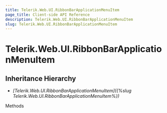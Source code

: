 ```yaml
---
title: Telerik.Web.UI.RibbonBarApplicationMenuItem
page_title: Client-side API Reference
description: Telerik.Web.UI.RibbonBarApplicationMenuItem
slug: Telerik.Web.UI.RibbonBarApplicationMenuItem
---
```


# Telerik.Web.UI.RibbonBarApplicationMenuItem

## Inheritance Hierarchy

* *[Telerik.Web.UI.RibbonBarApplicationMenuItem]({%slug Telerik.Web.UI.RibbonBarApplicationMenuItem%})*


Methods

